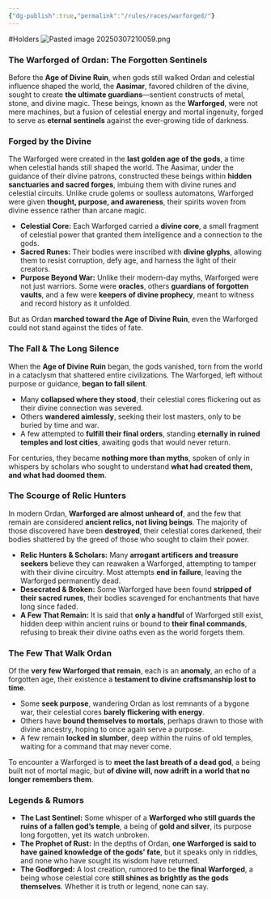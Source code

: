 ```yaml
---
{"dg-publish":true,"permalink":"/rules/races/warforged/"}
---
```


#Holders
![Pasted image 20250307210059.png](/img/user/Images/Pasted%20image%2020250307210059.png)
### **The Warforged of Ordan: The Forgotten Sentinels**

Before the **Age of Divine Ruin**, when gods still walked Ordan and celestial influence shaped the world, the **Aasimar**, favored children of the divine, sought to create **the ultimate guardians**—sentient constructs of metal, stone, and divine magic. These beings, known as the **Warforged**, were not mere machines, but a fusion of celestial energy and mortal ingenuity, forged to serve as **eternal sentinels** against the ever-growing tide of darkness.

### **Forged by the Divine**

The Warforged were created in the **last golden age of the gods**, a time when celestial hands still shaped the world. The Aasimar, under the guidance of their divine patrons, constructed these beings within **hidden sanctuaries and sacred forges**, imbuing them with divine runes and celestial circuits. Unlike crude golems or soulless automatons, Warforged were given **thought, purpose, and awareness**, their spirits woven from divine essence rather than arcane magic.

- **Celestial Core:** Each Warforged carried a **divine core**, a small fragment of celestial power that granted them intelligence and a connection to the gods.
- **Sacred Runes:** Their bodies were inscribed with **divine glyphs**, allowing them to resist corruption, defy age, and harness the light of their creators.
- **Purpose Beyond War:** Unlike their modern-day myths, Warforged were not just warriors. Some were **oracles**, others **guardians of forgotten vaults**, and a few were **keepers of divine prophecy**, meant to witness and record history as it unfolded.

But as Ordan **marched toward the Age of Divine Ruin**, even the Warforged could not stand against the tides of fate.

### **The Fall & The Long Silence**

When the **Age of Divine Ruin** began, the gods vanished, torn from the world in a cataclysm that shattered entire civilizations. The Warforged, left without purpose or guidance, **began to fall silent**.

- Many **collapsed where they stood**, their celestial cores flickering out as their divine connection was severed.
- Others **wandered aimlessly**, seeking their lost masters, only to be buried by time and war.
- A few attempted to **fulfill their final orders**, standing **eternally in ruined temples and lost cities**, awaiting gods that would never return.

For centuries, they became **nothing more than myths**, spoken of only in whispers by scholars who sought to understand **what had created them, and what had doomed them**.

### **The Scourge of Relic Hunters**

In modern Ordan, **Warforged are almost unheard of**, and the few that remain are considered **ancient relics, not living beings**. The majority of those discovered have been **destroyed**, their celestial cores darkened, their bodies shattered by the greed of those who sought to claim their power.

- **Relic Hunters & Scholars:** Many **arrogant artificers and treasure seekers** believe they can reawaken a Warforged, attempting to tamper with their divine circuitry. Most attempts **end in failure**, leaving the Warforged permanently dead.
- **Desecrated & Broken:** Some Warforged have been found **stripped of their sacred runes**, their bodies scavenged for enchantments that have long since faded.
- **A Few That Remain:** It is said that **only a handful** of Warforged still exist, hidden deep within ancient ruins or bound to **their final commands**, refusing to break their divine oaths even as the world forgets them.

### **The Few That Walk Ordan**

Of the **very few Warforged that remain**, each is an **anomaly**, an echo of a forgotten age, their existence a **testament to divine craftsmanship lost to time**.

- Some **seek purpose**, wandering Ordan as lost remnants of a bygone war, their celestial cores **barely flickering with energy**.
- Others have **bound themselves to mortals**, perhaps drawn to those with divine ancestry, hoping to once again serve a purpose.
- A few remain **locked in slumber**, deep within the ruins of old temples, waiting for a command that may never come.

To encounter a Warforged is to **meet the last breath of a dead god**, a being built not of mortal magic, but **of divine will, now adrift in a world that no longer remembers them**.

### **Legends & Rumors**

- **The Last Sentinel:** Some whisper of a **Warforged who still guards the ruins of a fallen god’s temple**, a being of **gold and silver**, its purpose long forgotten, yet its watch unbroken.
- **The Prophet of Rust:** In the depths of Ordan, **one Warforged is said to have gained knowledge of the gods’ fate**, but it speaks only in riddles, and none who have sought its wisdom have returned.
- **The Godforged:** A lost creation, rumored to be **the final Warforged**, a being whose celestial core **still shines as brightly as the gods themselves**. Whether it is truth or legend, none can say.